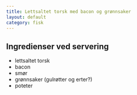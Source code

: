 ```yaml
---
title: Lettsaltet torsk med bacon og grønnsaker
layout: default
category: fisk
---
```


## Ingredienser ved servering

- lettsaltet torsk
- bacon
- smør
- grønnsaker (gulrøtter og erter?)
- poteter

